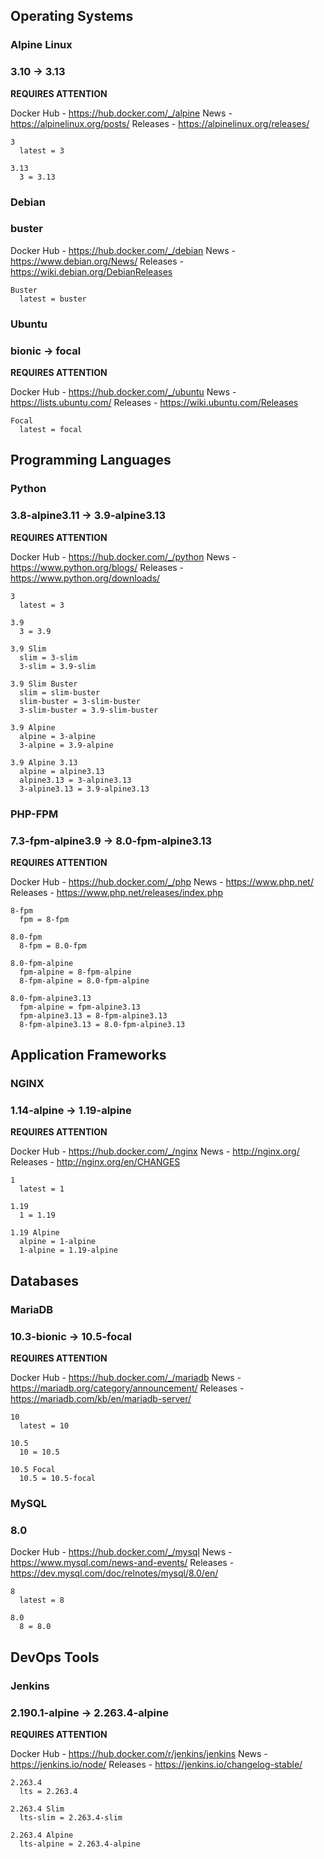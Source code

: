 ## Operating Systems

### Alpine Linux
### 3.10 -> 3.13
**REQUIRES ATTENTION**

Docker Hub - https://hub.docker.com/_/alpine
News - https://alpinelinux.org/posts/
Releases - https://alpinelinux.org/releases/

    3
      latest = 3
    
    3.13
      3 = 3.13



### Debian
### buster
Docker Hub - https://hub.docker.com/_/debian
News - https://www.debian.org/News/
Releases - https://wiki.debian.org/DebianReleases

    Buster
      latest = buster



### Ubuntu
### bionic -> focal
**REQUIRES ATTENTION**

Docker Hub - https://hub.docker.com/_/ubuntu
News - https://lists.ubuntu.com/
Releases - https://wiki.ubuntu.com/Releases

    Focal
      latest = focal



## Programming Languages

### Python
### 3.8-alpine3.11 -> 3.9-alpine3.13
**REQUIRES ATTENTION**

Docker Hub - https://hub.docker.com/_/python
News - https://www.python.org/blogs/
Releases - https://www.python.org/downloads/

    3
      latest = 3
    
    3.9
      3 = 3.9
    
    3.9 Slim
      slim = 3-slim
      3-slim = 3.9-slim
    
    3.9 Slim Buster
      slim = slim-buster
      slim-buster = 3-slim-buster
      3-slim-buster = 3.9-slim-buster
    
    3.9 Alpine
      alpine = 3-alpine
      3-alpine = 3.9-alpine
    
    3.9 Alpine 3.13
      alpine = alpine3.13
      alpine3.13 = 3-alpine3.13
      3-alpine3.13 = 3.9-alpine3.13



### PHP-FPM
### 7.3-fpm-alpine3.9 -> 8.0-fpm-alpine3.13
**REQUIRES ATTENTION**

Docker Hub - https://hub.docker.com/_/php
News - https://www.php.net/
Releases - https://www.php.net/releases/index.php

    8-fpm
      fpm = 8-fpm
    
    8.0-fpm
      8-fpm = 8.0-fpm
    
    8.0-fpm-alpine
      fpm-alpine = 8-fpm-alpine
      8-fpm-alpine = 8.0-fpm-alpine
    
    8.0-fpm-alpine3.13
      fpm-alpine = fpm-alpine3.13
      fpm-alpine3.13 = 8-fpm-alpine3.13
      8-fpm-alpine3.13 = 8.0-fpm-alpine3.13



## Application Frameworks

### NGINX
### 1.14-alpine -> 1.19-alpine
**REQUIRES ATTENTION**

Docker Hub - https://hub.docker.com/_/nginx
News - http://nginx.org/
Releases - http://nginx.org/en/CHANGES

    1
      latest = 1
    
    1.19
      1 = 1.19
    
    1.19 Alpine
      alpine = 1-alpine
      1-alpine = 1.19-alpine



## Databases

### MariaDB
### 10.3-bionic -> 10.5-focal
**REQUIRES ATTENTION**

Docker Hub - https://hub.docker.com/_/mariadb
News - https://mariadb.org/category/announcement/
Releases - https://mariadb.com/kb/en/mariadb-server/

    10
      latest = 10
    
    10.5
      10 = 10.5
    
    10.5 Focal
      10.5 = 10.5-focal



### MySQL
### 8.0
Docker Hub - https://hub.docker.com/_/mysql
News - https://www.mysql.com/news-and-events/
Releases - https://dev.mysql.com/doc/relnotes/mysql/8.0/en/

    8
      latest = 8
    
    8.0
      8 = 8.0



## DevOps Tools

### Jenkins
### 2.190.1-alpine -> 2.263.4-alpine
**REQUIRES ATTENTION**

Docker Hub - https://hub.docker.com/r/jenkins/jenkins
News - https://jenkins.io/node/
Releases - https://jenkins.io/changelog-stable/

    2.263.4
      lts = 2.263.4
    
    2.263.4 Slim
      lts-slim = 2.263.4-slim
    
    2.263.4 Alpine
      lts-alpine = 2.263.4-alpine




